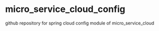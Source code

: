 # micro_service_cloud_config
github repository for spring cloud config module of micro_service_cloud 

